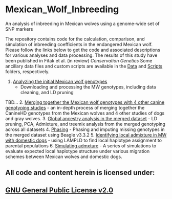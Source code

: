 # Mexican_Wolf_Inbreeding
An analysis of inbreeding in Mexican wolves using a genome-wide set of SNP markers

The repository contains code for the calculation, comparison, and simulation of inbreeding coefficients in the endangered Mexican wolf.  Please follow the links below to get the code and associated descriptions for various analyses and data processing.  The results of this study have been published in Fitak et al. (in review) *Conservation Genetics*
Some ancillary data files and custom scripts are available in the [Data](./Data) and [Scripts](./Scripts) folders, respectively.

1. [Analyzing the initial Mexican wolf genotypes](./MW-data-processing.md)
    - Downloading and processing the MW genotypes, including data cleaning, and LD pruning
    
    
    
TBD...
2. [Merging together the Mexican wolf genotypes with 4 other canine genotyping studies](./data-prep.md)
    - an in-depth process of merging together the CanineHD genotypes from the Mexican wolves and 4 other studies of dogs and gray wolves.
3. [Global ancestry analysis in the merged dataset](./global.md)
    - LD pruning, PCA, Admixture, and treemix analysis from the merged genotyping across all datasets
4.  [Phasing](./phasing.md)
    - Phasing and imputing missing genotypes in the merged dataset using Beagle v3.3.2
5.  [Identifying local admixture in MW with domestic dogs](./Lamp-ld.md)
    - using LAMPLD to find local haplotype assignment to parental populations
6.  [Simulating admxture](./simulations.md)
    - A series of simulations to evaluate expected local haplotype structure under various migration schemes between Mexican wolves and domestic dogs.

## All code and content herein is licensed under:
## [GNU General Public License v2.0](./LICENSE)
